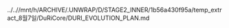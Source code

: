 ../..//mnt/h/ARCHIVE/.UNWRAP/D/STAGE2_INNER/1b56a430f95a/temp_extract_8월7일/DuRiCore/DURI_EVOLUTION_PLAN.md